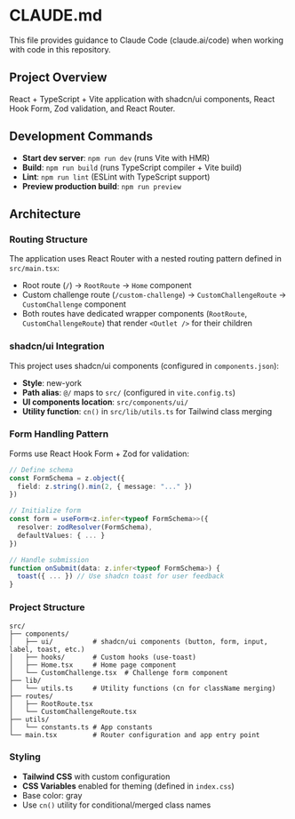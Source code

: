 # CLAUDE.md

This file provides guidance to Claude Code (claude.ai/code) when working with code in this repository.

## Project Overview

React + TypeScript + Vite application with shadcn/ui components, React Hook Form, Zod validation, and React Router.

## Development Commands

- **Start dev server**: `npm run dev` (runs Vite with HMR)
- **Build**: `npm run build` (runs TypeScript compiler + Vite build)
- **Lint**: `npm run lint` (ESLint with TypeScript support)
- **Preview production build**: `npm run preview`

## Architecture

### Routing Structure

The application uses React Router with a nested routing pattern defined in `src/main.tsx`:

- Root route (`/`) → `RootRoute` → `Home` component
- Custom challenge route (`/custom-challenge`) → `CustomChallengeRoute` → `CustomChallenge` component
- Both routes have dedicated wrapper components (`RootRoute`, `CustomChallengeRoute`) that render `<Outlet />` for their children

### shadcn/ui Integration

This project uses shadcn/ui components (configured in `components.json`):
- **Style**: new-york
- **Path alias**: `@/` maps to `src/` (configured in `vite.config.ts`)
- **UI components location**: `src/components/ui/`
- **Utility function**: `cn()` in `src/lib/utils.ts` for Tailwind class merging

### Form Handling Pattern

Forms use React Hook Form + Zod for validation:
```typescript
// Define schema
const FormSchema = z.object({
  field: z.string().min(2, { message: "..." })
})

// Initialize form
const form = useForm<z.infer<typeof FormSchema>>({
  resolver: zodResolver(FormSchema),
  defaultValues: { ... }
})

// Handle submission
function onSubmit(data: z.infer<typeof FormSchema>) {
  toast({ ... }) // Use shadcn toast for user feedback
}
```

### Project Structure

```
src/
├── components/
│   ├── ui/          # shadcn/ui components (button, form, input, label, toast, etc.)
│   ├── hooks/       # Custom hooks (use-toast)
│   ├── Home.tsx     # Home page component
│   └── CustomChallenge.tsx  # Challenge form component
├── lib/
│   └── utils.ts     # Utility functions (cn for className merging)
├── routes/
│   ├── RootRoute.tsx
│   └── CustomChallengeRoute.tsx
├── utils/
│   └── constants.ts # App constants
└── main.tsx         # Router configuration and app entry point
```

### Styling

- **Tailwind CSS** with custom configuration
- **CSS Variables** enabled for theming (defined in `index.css`)
- Base color: gray
- Use `cn()` utility for conditional/merged class names
